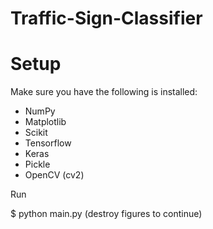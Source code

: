 # Traffic-Sign-Classifier

# Setup

Make sure you have the following is installed:
- NumPy
- Matplotlib
- Scikit
- Tensorflow
- Keras
- Pickle
- OpenCV (cv2)

Run

$ python main.py
(destroy figures to continue)
